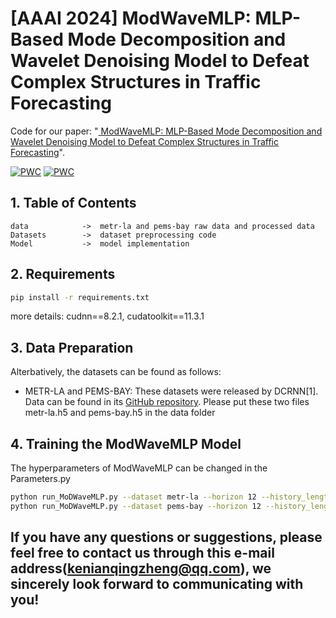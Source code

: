 # [AAAI 2024] ModWaveMLP: MLP-Based Mode Decomposition and Wavelet Denoising Model to Defeat Complex Structures in Traffic Forecasting

Code for our paper: "[ ModWaveMLP: MLP-Based Mode Decomposition and Wavelet Denoising Model to Defeat Complex Structures in Traffic Forecasting](https://github.com/Kqingzheng/ModWaveMLP/blob/master/ModWaveMLP.pdf)".

[![PWC](https://img.shields.io/endpoint.svg?url=https://paperswithcode.com/badge/modwavemlp-mlp-based-mode-decomposition-and/traffic-prediction-on-metr-la)](https://paperswithcode.com/sota/traffic-prediction-on-metr-la?p=modwavemlp-mlp-based-mode-decomposition-and)
[![PWC](https://img.shields.io/endpoint.svg?url=https://paperswithcode.com/badge/modwavemlp-mlp-based-mode-decomposition-and/traffic-prediction-on-pems-bay)](https://paperswithcode.com/sota/traffic-prediction-on-pems-bay?p=modwavemlp-mlp-based-mode-decomposition-and)
## 1. Table of Contents

```text
data            ->  metr-la and pems-bay raw data and processed data
Datasets        ->  dataset preprocessing code
Model           ->  model implementation 
```

## 2. Requirements

```bash
pip install -r requirements.txt
```
more details:
cudnn==8.2.1, 
cudatoolkit==11.3.1

## 3. Data Preparation

Alterbatively, the datasets can be found as follows:

- METR-LA and PEMS-BAY: These datasets were released by DCRNN[1]. Data can be found in its [GitHub repository](https://github.com/liyaguang/DCRNN).
Please put these two files metr-la.h5 and pems-bay.h5 in the data folder

## 4. Training the ModWaveMLP Model

The hyperparameters of ModWaveMLP can be changed in the Parameters.py

```bash
python run_MoDWaveMLP.py --dataset metr-la --horizon 12 --history_length 12
python run_MoDWaveMLP.py --dataset pems-bay --horizon 12 --history_length 12
```

## If you have any questions or suggestions, please feel free to contact us through this e-mail address(kenianqingzheng@qq.com), we sincerely look forward to communicating with you!
